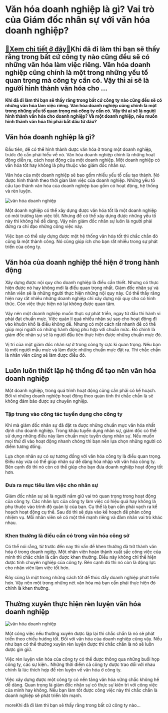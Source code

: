 Văn hóa doanh nghiệp là gì? Vai trò của Giám đốc nhân sự với văn hóa doanh nghiệp?
==================================================================================

[:gift:Xem chi tiết ở đây:gift:](https://hddtvn.com/van-hoa-doanh-nghiep-la-gi-vai-tro-cua-giam-doc-nhan-su-voi-van-hoa-doanh-nghiep/)Khi đã đi làm thì bạn sẽ thấy rằng trong bất cứ công ty nào cũng đều sẽ có những văn hóa làm việc riêng. Văn hóa doanh nghiệp cũng chính là một trong những yếu tố quan trọng mà công ty cần có. Vậy thì ai sẽ là người hình thành văn hóa cho …
------------------------------------------------------------------------------------------------------------------------------------------------------------------------------------------------------------------------------------------------

**Khi đã đi làm thì bạn sẽ thấy rằng trong bất cứ công ty nào cũng đều sẽ có những văn hóa làm việc riêng. Văn hóa doanh nghiệp cũng chính là một trong những yếu tố quan trọng mà công ty cần có. Vậy thì ai sẽ là người hình thành văn hóa cho doanh nghiệp? Và một doanh nghiệp, nếu muốn hình thành văn hóa thì phải bắt đầu từ đâu?**


Văn hóa doanh nghiệp là gì?
---------------------------


Đầu tiên, để có thể hình thành được văn hóa ở trong một doanh nghiệp, trước đó cần phải hiểu về nó. Văn hóa doanh nghiệp chính là những hoạt động diễn ra, cách hoạt động của một doanh nghiệp. Một doanh nghiệp có văn hóa tốt hay không là phụ thuộc vào giám đốc nhân sự.


Văn hóa của một doanh nghiệp sẽ bao gồm nhiều yếu tố cấu tạo thành. Nó được hình thành theo thời gian làm việc của doanh nghiệp. Những yếu tố cấu tạo thành văn hóa của doanh nghiệp bao gồm có hoạt động, hệ thống và rèn luyện.


![văn hóa doanh nghiệp](https://hddtvn.com/wp-content/uploads/2021/01/1550135064059-giam-doc-san-xuat.jpg)


Một doanh nghiệp có thể xây dựng được văn hóa tốt là một doanh nghiệp có môi trường làm việc tốt. Nhưng để có thể xây dựng được những yếu tố này thì không hề dễ dàng. Vậy nên giám đốc nhân sự luôn là người phải đứng ra chỉ đạo những công việc này.


Việc bạn có thể xây dựng được một hệ thống văn hóa tốt thì chắc chắn đó cũng là một thành công. Nó cũng giúp ích cho bạn rất nhiều trong sự phát triển của công ty.


Văn hóa của doanh nghiệp thể hiện ở trong hành động
---------------------------------------------------


Xây dựng được nội quy cho doanh nghiệp là điều cần thiết. Nhưng có thực hiện được nó hay không mới là điều quan trọng nhất. Giám đốc nhân sự và nhân viên sẽ là những người thực hiện những nội quy này. Có thể thấy rằng hiện nay rất nhiều những doanh nghiệp chỉ xây dựng nội quy cho có hình thức. Còn việc thực hiện nó lại không được quan tâm.


Vậy nên một doanh nghiệp muốn thực sự phát triển, ngay từ đầu thì hành vi phải đạt chuẩn mực. Việc quản lí quá nhiều nhân sự sao cho hoạt động đi vào khuôn khổ là điều không dễ. Nhưng có một cách rất nhanh để có thể giúp mọi người có những hành động phù hợp với chuẩn mức. Đó chính là giám đốc nhân sự sẽ là người đầu tiên thực hiện được những chuẩn mực đó.


Vị trí của một giám đốc nhân sự ở trong công ty cực kì quan trọng. Nếu bạn là một người mẫu mực và làm được những chuẩn mực đặt ra. Thì chắc chắn là nhân viên cũng sẽ làm được điều đó.


Luôn luôn thiết lập hệ thống để tạo nên văn hóa doanh nghiệp
------------------------------------------------------------


Một doanh nghiệp, trong quá trình hoạt động cũng cần phải có kế hoạch. Bởi vì những doanh nghiệp hoạt động theo quán tính thì chắc chắn là sẽ không đảm bảo được sự chuyên nghiệp.


### Tập trung vào công tác tuyển dụng cho công ty


Khi mà giám đốc nhân sự đã đặt ra được những chuẩn mực văn hóa nhất định cho doanh nghiệp. Trong khâu tuyển dụng nhân sự, giám đốc có thể sử dụng những điều này làm chuẩn mực tuyển dụng nhân sự. Nếu muốn mọi thứ đi vào hoạt động nhanh chóng thì bạn nên lựa chọn những người có điểm tương đồng.


Lựa chọn nhân sự có sự tương đồng với văn hóa công ty là điều quan trọng. Điều này vừa có thể giúp nhân sự dễ dàng hòa nhập với văn hóa công ty. Bên cạnh đó thì nó còn có thể giúp cho bạn đưa doanh nghiệp hoạt động tốt hơn.


### Đưa ra mục tiêu làm việc cho nhân sự


Giám đốc nhân sự sẽ là người nắm giữ vai trò quan trọng trong hoạt động của công ty. Các nhân lực của công ty làm việc có hiệu quả hay không là phụ thuộc vào trình độ quản lý của bạn. Cụ thể là bạn cần phải vạch ra kế hoạch hoạt động cụ thể. Sau đó thì sẽ dựa vào kế hoạch để phân công nhiệm vụ. Mỗi nhân viên sẽ có một thế mạnh riêng và đảm nhân vai trò khác nhau.


### Khen thưởng là điều cần có trong văn hóa công sở


Có thể nói rằng, từ trước đến nay thì vấn đề khen thưởng đã trở thành văn hóa ở trong doanh ngiệp. Một nhân viên hoàn thành xuất sắc công việc của mình thì chắc chắn là cần được khen thưởng. Điều này không chỉ thể hiện được tính chuyên nghiệp của công ty. Bên cạnh đó thì nó còn là động lực cho nhân viên làm việc tốt hơn.


Đây cũng là một trong những cách tốt để thúc đẩy doanh nghiệp phát triển hơn. Vậy nên một trong những nét văn hóa mà bạn cần phải thực hiện đó chính là khen thưởng.


Thường xuyên thực hiện rèn luyện văn hóa doanh nghiệp
-----------------------------------------------------


![văn hóa doanh nghiệp](https://hddtvn.com/wp-content/uploads/2021/01/1539743679048-tuyen-dung-giam-doc-san-xuat-tai-cong-ty-san-dau-nguoi.jpg)


Một công việc nếu thường xuyên được lặp lại thì chắc chắn là nó sẽ phát triển theo chiều hướng tốt. Đối với văn hóa của doanh nghiệp cũng vậy. Nếu như bạn có thể thường xuyên rèn luyện được thì chắc chắn là nó sẽ luôn được gìn giữ.


Việc rèn luyện văn hóa của công ty có thể được thông qua những buổi họp công ty, các sự kiện.. Những thời điểm cả công ty được trao đổi với nhau chính là lúc thích hợp để rèn luyện về văn hóa ở công ty.


Việc xây dựng được một công ty có nền tảng văn hóa vững chắc không hề dễ dàng. Quan trọng là giám đốc nhân sự có thực sự kiên trì với công việc của mình hay không. Nếu bạn làm tốt được công việc này thì chắc chắn là doanh nghiệp sẽ phát triển lớn mạnh.


moreKhi đã đi làm thì bạn sẽ thấy rằng trong bất cứ công ty nào…

